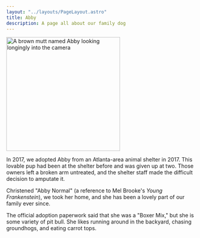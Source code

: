 ```yaml
---
layout: "../layouts/PageLayout.astro"
title: Abby
description: A page all about our family dog
---
```


<img src="/img/abby-1.jpg" alt="A brown mutt named Abby looking longingly into the camera" width="300">

In 2017, we adopted Abby from an Atlanta-area animal shelter in 2017. This lovable pup had been at the shelter before and was given up at two. Those owners left a broken arm untreated, and the shelter staff made the difficult decision to amputate it.

Christened "Abby Normal" (a reference to Mel Brooke's _Young Frankenstein_), we took her home, and she has been a lovely part of our family ever since.

The official adoption paperwork said that she was a "Boxer Mix," but she is some variety of pit bull. She likes running around in the backyard, chasing groundhogs, and eating carrot tops.
